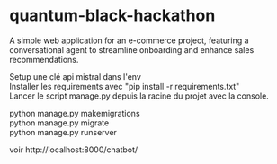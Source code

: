 # quantum-black-hackathon

A simple web application for an e-commerce project, featuring a conversational agent to streamline onboarding and enhance sales recommendations.  

Setup une clé api mistral dans l'env  
Installer les requirements avec "pip install -r requirements.txt"  
Lancer le script manage.py depuis la racine du projet avec la console.  

python manage.py makemigrations  
python manage.py migrate  
python manage.py runserver  

voir http://localhost:8000/chatbot/
